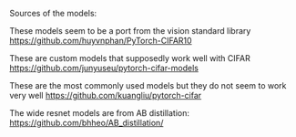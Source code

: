 Sources of the models:

These models seem to be a port from the vision standard library
https://github.com/huyvnphan/PyTorch-CIFAR10

These are custom models that supposedly work well with CIFAR
https://github.com/junyuseu/pytorch-cifar-models

These are the most commonly used models but they do not seem to work very well
https://github.com/kuangliu/pytorch-cifar

The wide resnet models are from AB distillation:
https://github.com/bhheo/AB_distillation/